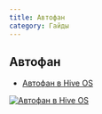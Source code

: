 ```yaml
---
title: Автофан
category: Гайды
---
```


## Автофан
- <a href="https://www.youtube.com/watch?v=WMKMfwq9m2g">Автофан в Hive OS</a>

<a href="http://www.youtube.com/watch?feature=player_embedded&v=WMKMfwq9m2g
" target="_blank"><img src="http://img.youtube.com/vi/WMKMfwq9m2g/0.jpg"
alt="Автофан в Hive OS"></a>
